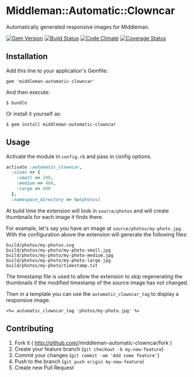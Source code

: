 # Middleman::Automatic::Clowncar

Automatically generated responsive images for Middleman.

[![Gem Version](https://badge.fury.io/rb/middleman-automatic-clowncar.png)](http://badge.fury.io/rb/middleman-automatic-clowncar)
[![Build Status](https://travis-ci.org/Octo-Labs/middleman-automatic-clowncar.png?branch=master)](https://travis-ci.org/Octo-Labs/middleman-automatic-clowncar)
[![Code Climate](https://codeclimate.com/github/Octo-Labs/middleman-automatic-clowncar.png)](https://codeclimate.com/github/Octo-Labs/middleman-automatic-clowncar)
[![Coverage Status](https://coveralls.io/repos/Octo-Labs/middleman-automatic-clowncar/badge.png?branch=master)](https://coveralls.io/r/Octo-Labs/middleman-automatic-clowncar?branch=master)


## Installation

Add this line to your application's Gemfile:

    gem 'middleman-automatic-clowncar'

And then execute:

    $ bundle

Or install it yourself as:

    $ gem install middleman-automatic-clowncar

## Usage

Activate the module in `config.rb` and pass in config options.

```ruby
activate :automatic_clowncar,
  :sizes => {
    :small => 200,
    :medium => 400,
    :large => 600
  },
  :namespace_directory => %w(photos)
```

At build time the extension will look in `source/photos` and will create
thumbnails for each image it finds there.

For example, let's say you have an image at
`source/photos/my-photo.jpg`. With the configuration above the extension
will generate the following files:

```
build/photos/my-photos.svg
build/photos/my-photo/my-photo-small.jpg
build/photos/my-photo/my-photo-medium.jpg
build/photos/my-photo/my-photo-large.jpg
build/photos/my-photo/timestamp.txt
```

The timestamp file is used to allow the extension to skip regenerating
the thumbnails if the modified timestamp of the source image has not changed.

Then in a template you can use the `automatic_clowncar_tag` to display a
responsive image.

```erb
<%= automatic_clowncar_tag 'photos/my-photo.jpg' %>
```

## Contributing

1. Fork it ( http://github.com/<my-github-username>/middleman-automatic-clowncar/fork )
2. Create your feature branch (`git checkout -b my-new-feature`)
3. Commit your changes (`git commit -am 'Add some feature'`)
4. Push to the branch (`git push origin my-new-feature`)
5. Create new Pull Request
